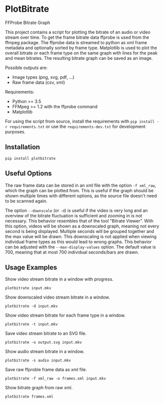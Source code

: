 PlotBitrate
===========

FFProbe Bitrate Graph

This project contains a script for plotting the bitrate of an audio or video
stream over time. To get the frame bitrate data ffprobe is used from the ffmpeg
package. The ffprobe data is streamed to python as xml frame metadata and
optionally sorted by frame type. Matplotlib is used to plot the overall bitrate
or each frame type on the same graph with lines for the peak and mean bitrates.
The resulting bitrate graph can be saved as an image.

Possible outputs are:
* Image types (png, svg, pdf, ...)
* Raw frame data (csv, xml)

Requirements:

* Python >= 3.5
* FFMpeg >= 1.2 with the ffprobe command
* Matplotlib

For using the script from source, install the requirements with
`pip install -r requirements.txt` or use the `requirements-dev.txt`
for development purposes.

Installation
------------

`pip install plotbitrate`

Useful Options
--------------

The raw frame data can be stored in an xml file with the option `-f xml_raw`,
which the graph can be plotted from. This is useful if the graph should be
shown multiple times with different options, as the source file doesn't need to
be scanned again.

The option `--downscale` (or `-d`) is useful if the video is very long and an
overview of the bitrate fluctuation is sufficient and zooming in is not
necessary. This behavior resembles that of the tool "Bitrate Viewer". With this
option, videos will be shown as a downscaled graph, meaning not every second is
being displayed. Multiple seconds will be grouped together and the max value
will be drawn. This downscaling is not applied when viewing individual frame
types as this would lead to wrong graphs. This behavior can be adjusted with
the `--max-display-values` option. The default value is 700, meaning that at
most 700 individual seconds/bars are drawn.

Usage Examples
--------------

Show video stream bitrate in a window with progress.

```
plotbitrate input.mkv
```

Show downscaled video stream bitrate in a window.

```
plotbitrate -d input.mkv
```

Show video stream bitrate for each frame type in a window.

```
plotbitrate -t input.mkv
```

Save video stream bitrate to an SVG file.

```
plotbitrate -o output.svg input.mkv
```

Show audio stream bitrate in a window.

```
plotbitrate -s audio input.mkv
```

Save raw ffproble frame data as xml file.

```
plotbitrate -f xml_raw -o frames.xml input.mkv
```

Show bitrate graph from raw xml.

```
plotbitrate frames.xml
```
